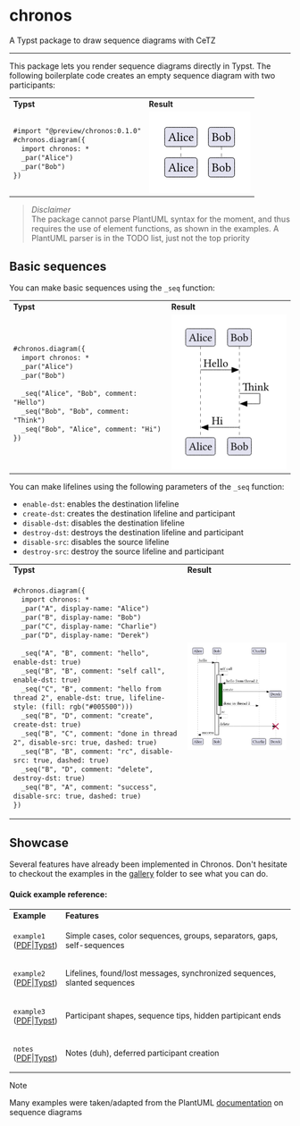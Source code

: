 # chronos

A Typst package to draw sequence diagrams with CeTZ

---

This package lets you render sequence diagrams directly in Typst. The following boilerplate code creates an empty sequence diagram with two participants:

<table>
<tr>
<td><strong>Typst</strong></td>
<td><strong>Result</strong></td>
</tr>
<tr>
<td>

```typst
#import "@preview/chronos:0.1.0"
#chronos.diagram({
  import chronos: *
  _par("Alice")
  _par("Bob")
})
```

</td>
<td><img src="./gallery/readme/boilerplate.png"></td>
</tr>
</table>

> *Disclaimer*\
> The package cannot parse PlantUML syntax for the moment, and thus requires the use of element functions, as shown in the examples.
> A PlantUML parser is in the TODO list, just not the top priority

## Basic sequences

You can make basic sequences using the `_seq` function:

<table>
<tr>
<td><strong>Typst</strong></td>
<td><strong>Result</strong></td>
</tr>
<tr>
<td>

```typst
#chronos.diagram({
  import chronos: *
  _par("Alice")
  _par("Bob")

  _seq("Alice", "Bob", comment: "Hello")
  _seq("Bob", "Bob", comment: "Think")
  _seq("Bob", "Alice", comment: "Hi")
})
```

</td>
<td><img src="./gallery/readme/simple_sequence.png"></td>
</tr>
</table>

You can make lifelines using the following parameters of the `_seq` function:
 - `enable-dst`: enables the destination lifeline
 - `create-dst`: creates the destination lifeline and participant
 - `disable-dst`: disables the destination lifeline
 - `destroy-dst`: destroys the destination lifeline and participant
 - `disable-src`: disables the source lifeline
 - `destroy-src`: destroy the source lifeline and participant

<table>
<tr>
<td><strong>Typst</strong></td>
<td><strong>Result</strong></td>
</tr>
<tr>
<td>

```typst
#chronos.diagram({
  import chronos: *
  _par("A", display-name: "Alice")
  _par("B", display-name: "Bob")
  _par("C", display-name: "Charlie")
  _par("D", display-name: "Derek")

  _seq("A", "B", comment: "hello", enable-dst: true)
  _seq("B", "B", comment: "self call", enable-dst: true)
  _seq("C", "B", comment: "hello from thread 2", enable-dst: true, lifeline-style: (fill: rgb("#005500")))
  _seq("B", "D", comment: "create", create-dst: true)
  _seq("B", "C", comment: "done in thread 2", disable-src: true, dashed: true)
  _seq("B", "B", comment: "rc", disable-src: true, dashed: true)
  _seq("B", "D", comment: "delete", destroy-dst: true)
  _seq("B", "A", comment: "success", disable-src: true, dashed: true)
})
```

</td>
<td><img src="./gallery/readme/lifelines.png"></td>
</tr>
</table>

## Showcase

Several features have already been implemented in Chronos. Don't hesitate to checkout the examples in the [gallery](./gallery) folder to see what you can do. 

#### Quick example reference:
<table>
<tr>
<td><strong>Example</strong></td>
<td><strong>Features</strong></td>
</tr>
<tr>
<td>

`example1` <br>([PDF](./gallery/example1.pdf)|[Typst](./gallery/example1.typ))

</td>
<td>Simple cases, color sequences, groups, separators, gaps, self-sequences</td>
</tr>
<tr>
<td>

`example2` <br>([PDF](./gallery/example2.pdf)|[Typst](./gallery/example2.typ))

</td>
<td>Lifelines, found/lost messages, synchronized sequences, slanted sequences</td>
</tr>
<tr>
<td>

`example3` <br>([PDF](./gallery/example3.pdf)|[Typst](./gallery/example3.typ))

</td>
<td>Participant shapes, sequence tips, hidden partipicant ends</td>
</tr>
<tr>
<td>

`notes` <br>([PDF](./gallery/notes.pdf)|[Typst](./gallery/notes.typ))

</td>
<td>Notes (duh), deferred participant creation</td>
</tr>
</table>

> [!NOTE]
> 
> Many examples were taken/adapted from the PlantUML [documentation](https://plantuml.com/sequence-diagram) on sequence diagrams